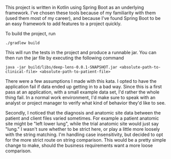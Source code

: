This project is written in Kotlin using Spring Boot as an underlying framework. I've chosen these tools because of my familiarity with them (used them most of my career), and because I've found Spring Boot to be an easy framework to add features to a project quickly.

To build the project, run
```
./gradlew build
```

This will run the tests in the project and produce a runnable jar. You can then run the jar file by executing the following command

```
java -jar build/libs/deep-lens-0.0.1-SNAPSHOT.jar <absolute-path-to-clinical-file> <absolute-path-to-patient-file>
```

There were a few assumptions I made with this kata. I opted to have the application fail if data ended up getting in to a bad way. Since this is a first pass at an application, with a small example data set, I'd rather the whole thing fail. In a normal work environment, I'd make sure to speak with an analyst or project manager to verify what kind of behavior they'd like to see.

Secondly, I noticed that the diagnosis and anatomic site data between the patient and client files varied sometimes. For example a patient anatomic site might be "left lower lung", while the trial anatomic site would just say "lung." I wasn't sure whether to be strict here, or play a little more loosely with the string matching. I'm handling case insensitivity, but decided to opt for the more strict route on string comparison. This would be a pretty simple change to make, should the business requirements want a more loose comparison.